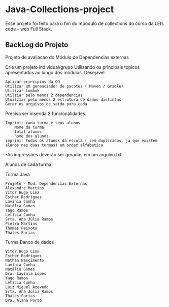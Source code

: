 # Java-Collections-project

Esse projeto foi feito para o fim do mpodulo de collections do curso da LEts code - web Full Stack.

## BackLog do Projeto ##

Projeto de avaliacao do Módulo de Dependencias externas

Crie um projeto individual/grupo Utilizando os principais topicos apresentados ao longo dos módulos.
Desejável:

    Aplicar principios da OO
    Utilizar um gerenciador de pacotes ( Maven / Gradle)
    Utilizar Lombok
    Utilziar pelo menos 2 dependencias
    Utuilziar pelo menos 2 estrutura de dados distintas
    Gerar os arquivos de saida para cada

Precisa ser inserida 2 funcionalidades.

    Imprimir cada turma e seus alunos
        Nome da turma
        total alunos
        nome dos alunos
    imprimir todos os alunos da escola ( sem duplicados, ja que existem alunos nas duas turmas) em ordem alfabetica

-As impressões deverão ser geradas em um arquivo.txt

Alunos de cada turma:

Turma Java

    Projeto - Mod. Dependencias Externas
    Alexandre Martins
    Vitor Hugo Lima
    Esther Rodrigues
    Lavínia Cunha
    Natália Gomes
    Yago Ramos
    Letícia Cunha
    Srta. Ana Júlia Ramos
    Pietra Martins
    Thomas Peixoto
    Thales Farias

Turma Banco de dados

    Vitor Hugo Lima
    Esther Rodrigues
    Nathan Nascimento
    Lavínia Cunha
    Natália Gomes
    Dra. Lavínia Lopes
    Yago Ramos
    Letícia Cunha
    Luiz Miguel Azevedo
    Srta. Ana Júlia Ramos
    Thales Farias
    Dra. Alana Porto
